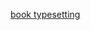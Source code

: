 [book typesetting](http://www.computercraft.info/forums2/index.php?/topic/27971-typecc-a-simple-typesetting-system-for-books/)
